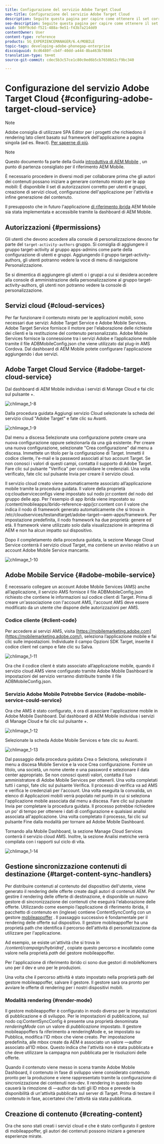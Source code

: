 ```yaml
---
title: Configurazione del servizio Adobe Target Cloud
seo-title: Configurazione del servizio Adobe Target Cloud
description: Seguite questa pagina per capire come ottenere il set corretto di autorizzazioni per utenti e gruppi, creare servizi cloud, configurare l'applicazione per l'attività e infine generare il contenuto.
seo-description: Seguite questa pagina per capire come ottenere il set corretto di autorizzazioni per utenti e gruppi, creare servizi cloud, configurare l'applicazione per l'attività e infine generare il contenuto.
uuid: 569f9c6d-f521-488a-9e51-f43b7a214dd9
contentOwner: User
content-type: reference
products: SG_EXPERIENCEMANAGER/6.4/MOBILE
topic-tags: developing-adobe-phonegap-enterprise
discoiquuid: 8cd6480f-cb4f-40dd-a444-8ba463b78604
translation-type: tm+mt
source-git-commit: cdec5b3c57ce1c80c0ed6b5cb7650b52cf9bc340

---
```



# Configurazione del servizio Adobe Target Cloud {#configuring-adobe-target-cloud-service}

>[!NOTE]
>
>Adobe consiglia di utilizzare SPA Editor per i progetti che richiedono il rendering lato client basato sul framework dell&#39;applicazione a pagina singola (ad es. React). [Per saperne di più](/help/sites-developing/spa-overview.md).

>[!NOTE]
>
>Questo documento fa parte della Guida [introduttiva di AEM Mobile](/help/mobile/getting-started-aem-mobile.md) , un punto di partenza consigliato per il riferimento AEM Mobile.

È necessario procedere in diversi modi per collaborare prima che gli autori dei contenuti possano iniziare a generare contenuto mirato per le app mobili: È disponibile il set di autorizzazioni corretto per utenti e gruppi, creazione di servizi cloud, configurazione dell&#39;applicazione per l&#39;attività e infine generazione del contenuto.

Il presupposto che in futuro l&#39;applicazione [di riferimento ibrida](https://github.com/Adobe-Marketing-Cloud-Apps/aem-mobile-hybrid-reference) AEM Mobile sia stata implementata e accessibile tramite la dashboard di AEM Mobile.

## Autorizzazioni {#permissions}

Gli utenti che devono accedere alla console di personalizzazione devono far parte del `target-activity-authors` gruppo. Si consiglia di aggiungere il gruppo target-activity al gruppo apps-admins come parte della configurazione di utenti e gruppi. Aggiungendo il gruppo target-activity-authors, gli utenti potranno vedere la voce di menu di navigazione Personalizzazione.

Se si dimentica di aggiungere gli utenti o i gruppi a cui si desidera accedere alla console di amministrazione della personalizzazione al gruppo target-activity-authors, gli utenti non potranno vedere la console di personalizzazione.

## Servizi cloud {#cloud-services}

Per far funzionare il contenuto mirato per le applicazioni mobili, sono necessari due servizi: Adobe Target Service e Adobe Mobile Services. Adobe Target Service fornisce il motore per l&#39;elaborazione delle richieste dei clienti e la restituzione del contenuto personalizzato. Adobe Mobile Services fornisce la connessione tra i servizi Adobe e l’applicazione mobile tramite il file ADBMobileConfig.json che viene utilizzato dal plug-in AMS Cordova. Dal dashboard di AEM Mobile potete configurare l&#39;applicazione aggiungendo i due servizi.

## Adobe Target Cloud Service {#adobe-target-cloud-service}

Dal dashboard di AEM Mobile individua i servizi di Manage Cloud e fai clic sul pulsante +.

![chlimage_1-8](assets/chlimage_1-8.png)

Dalla procedura guidata Aggiungi servizio Cloud selezionate la scheda del servizio cloud &quot;Adobe Target&quot; e fate clic su Avanti.

![chlimage_1-9](assets/chlimage_1-9.png)

Dal menu a discesa Selezionate una configurazione potete creare una nuova configurazione oppure selezionarla da una già esistente. Per creare una nuova configurazione, selezionate &quot;Crea configurazione&quot; dal menu a discesa. Immettete un titolo per la configurazione di Target. Immetti il codice cliente, l&#39;e-mail e la password associati al tuo account Target. Se non conosci i valori di questi campi, contatta il supporto di Adobe Target. Fare clic sul pulsante &quot;Verifica&quot; per convalidare le credenziali. Una volta verificato, fate clic sul pulsante Invia per creare il servizio cloud.

Il servizio cloud creato viene automaticamente associato all’applicazione mobile tramite la procedura guidata. Il valore della proprietà cq:cloudserviceconfigs viene impostato sul nodo jcr:content del nodo del gruppo delle app. Per l&#39;esempio di app ibrida viene impostato su /content/mobileapps/ibrido-reference-app/jcr:content con il valore che indica il nodo di framework generato automaticamente che si trova in /etc/cloudservices/testandtarget/adobe-target—aem-apps/framework. Per impostazione predefinita, il nodo framework ha due proprietà: genere ed età. Il framework viene utilizzato solo dalla visualizzazione in anteprima di AEM e non ha alcun impatto sul dispositivo.

Dopo il completamento della procedura guidata, la sezione Manage Cloud Service conterrà il servizio cloud Target, ma contiene un avviso relativo a un account Adobe Mobile Service mancante.

![chlimage_1-10](assets/chlimage_1-10.png)

## Adobe Mobile Service {#adobe-mobile-service}

È necessario collegare un account Adobe Mobile Services (AMS) anche all’applicazione, il servizio AMS fornisce il file ADBMobileConfig.json richiesto che contiene le informazioni sul codice client di Target. Prima di creare un&#39;associazione con l&#39;account AMS, l&#39;account AMS deve essere modificato da un utente che dispone delle autorizzazioni per AMS.

### Codice cliente {#client-code}

Per accedere ai servizi AMS, visita [https://mobilemarketing.adobe.com](https://mobilemarketing.adobe.com/), seleziona l’applicazione mobile e fai clic sulle impostazioni. Individuate il campo Opzioni SDK Target, inserite il codice client nel campo e fate clic su Salva.

![chlimage_1-11](assets/chlimage_1-11.png)

Ora che il codice client è stato associato all’applicazione mobile, quando il servizio cloud AMS viene configurato tramite Adobe Mobile Dashboard le impostazioni del servizio verranno distribuite tramite il file ADBMobileConfig.json.

### Servizio Adobe Mobile Potrebbe Service {#adobe-mobile-service-could-service}

Ora che AMS è stato configurato, è ora di associare l&#39;applicazione mobile in Adobe Mobile Dashboard. Dal dashboard di AEM Mobile individua i servizi di Manage Cloud e fai clic sul pulsante +.

![chlimage_1-12](assets/chlimage_1-12.png)

Selezionate la scheda Adobe Mobile Services e fate clic su Avanti.

![chlimage_1-13](assets/chlimage_1-13.png)

Dal passaggio della procedura guidata Crea o Seleziona, selezionate il menu a discesa Mobile Service e la voce Crea configurazione. Fornire un titolo, una società, un nome utente e una password e selezionare il data center appropriato. Se non conosci questi valori, contatta il tuo amministratore di Adobe Mobile Services per ottenerli. Una volta completati tutti i campi, fate clic sul pulsante Verifica. Il processo di verifica va ad AMS e verifica le credenziali per l&#39;account. Una volta eseguita la convalida, un elenco di Applicazioni mobili verrà popolato nel punto in cui si seleziona l&#39;applicazione mobile associata dal menu a discesa. Fare clic sul pulsante Invia per completare la procedura guidata. Il processo potrebbe richiedere un po&#39; di tempo per ottenere i dati di configurazione e qualsiasi analisi associata all&#39;applicazione. Una volta completato il processo, fai clic sul pulsante Fine dalla modalità per tornare ad Adobe Mobile Dashboard.

Tornando alla Mobile Dashboard, la sezione Manage Cloud Services conterrà il servizio cloud AMS. Inoltre, la sezione Analisi metriche verrà compilata con i rapporti sul ciclo di vita.

![chlimage_1-14](assets/chlimage_1-14.png)

## Gestione sincronizzazione contenuti di destinazione {#target-content-sync-handlers}

Per distribuire contenuti al contenuto del dispositivo dell&#39;utente, viene generato il rendering delle offerte create dagli autori di contenuti AEM. Per gestire il rendering delle offerte di destinazione, è disponibile un nuovo gestore di sincronizzazione dei contenuti che eseguirà l&#39;elaborazione delle offerte. Utilizzando come esempio l’applicazione di riferimento ibrida, il pacchetto di contenuto en (inglese) contiene ContentSyncConfig con un gestore [mobileappoffer](https://github.com/Adobe-Marketing-Cloud-Apps/aem-mobile-hybrid-reference/blob/master/aem-package/content-author/src/main/content/jcr_root/content/mobileapps/hybrid-reference-app/en/_jcr_content/pge-app/app-config-dev/targetOffers/.content.xml) . Il passaggio successivo è fondamentale per il rendering delle offerte sul dispositivo. Il gestore mobileappoffer ha una proprietà path che identifica il percorso dell&#39;attività di personalizzazione da utilizzare per l&#39;applicazione.

Ad esempio, se esiste un&#39;attività che si trova in */content/campaign/hybridref* , copiate questo percorso e incollatelo come valore nella proprietà *path* del gestore mobileappoffer.

Per l&#39;applicazione di riferimento ibrido ci sono due gestori di mobileNomers uno per il dev e uno per le produzioni.

Una volta che il percorso attività è stato impostato nella proprietà path del gestore mobileappoffer, salvare il gestore. Il gestore sarà ora pronto per avviare le offerte di rendering per i nostri dispositivi mobili.

### Modalità rendering {#render-mode}

Il gestore mobileappoffer è configurato in modo diverso per le impostazioni di pubblicazione e di sviluppo. Per le impostazioni di pubblicazione, sul nodo cq:ContentSyncConfig è presente una proprietà denominata *renderingMode* con un valore di *pubblicazione* impostato. Il gestore mobileappoffers fa riferimento a renderingMode e, se impostato su Pubblica, modifica l&#39;ID mbox che viene creato. Per impostazione predefinita, alle mbox create da AEM è associato un valore —author associato all’ID mbox. Questo indica che l&#39;attività non è stata pubblicata e che deve utilizzare la campagna non pubblicata per le risoluzioni delle offerte.

Quando il contenuto viene messo in scena tramite Adobe Mobile Dashboard, il contenuto in fase di sviluppo viene considerato contenuto pronto per la produzione e viene rappresentato tramite la configurazione di sincronizzazione dei contenuti non-dev. Il rendering in questo modo causerà la rimozione di —author da tutti gli ID mbox e prevede la disponibilità di un&#39;attività pubblicata sul server di Target. Prima di testare il contenuto in fase, accertatevi che l&#39;attività sia stata pubblicata.

## Creazione di contenuto {#creating-content}

Ora che sono stati creati i servizi cloud e che è stato configurato il gestore di mobileappoffer, gli autori dei contenuti possono iniziare a generare esperienze mirate.
